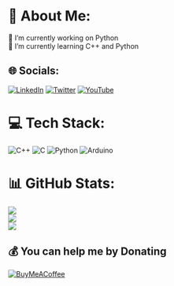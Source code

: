 # 💫 About Me:
🔭 I’m currently working on Python<br>🌱 I’m currently learning C++ and Python


## 🌐 Socials:
[![LinkedIn](https://img.shields.io/badge/LinkedIn-%230077B5.svg?logo=linkedin&logoColor=white)](https://www.linkedin.com/in/metehangunen/) [![Twitter](https://img.shields.io/badge/Twitter-%231DA1F2.svg?logo=Twitter&logoColor=white)](https://twitter.com/@metehangnn) [![YouTube](https://img.shields.io/badge/YouTube-%23FF0000.svg?logo=YouTube&logoColor=white)](https://youtube.com/@metehangnn) 

# 💻 Tech Stack:
![C++](https://img.shields.io/badge/c++-%2300599C.svg?style=for-the-badge&logo=c%2B%2B&logoColor=white) ![C](https://img.shields.io/badge/c-%2300599C.svg?style=for-the-badge&logo=c&logoColor=white) ![Python](https://img.shields.io/badge/python-3670A0?style=for-the-badge&logo=python&logoColor=ffdd54) ![Arduino](https://img.shields.io/badge/-Arduino-00979D?style=for-the-badge&logo=Arduino&logoColor=white)
# 📊 GitHub Stats:
![](https://github-readme-stats.vercel.app/api?username=Metrohan&theme=onedark&hide_border=false&include_all_commits=true&count_private=true)<br/>
![](https://github-readme-streak-stats.herokuapp.com/?user=Metrohan&theme=onedark&hide_border=false)<br/>
![](https://github-readme-stats.vercel.app/api/top-langs/?username=Metrohan&theme=onedark&hide_border=false&include_all_commits=true&count_private=true&layout=compact)

  ## 💰 You can help me by Donating
  [![BuyMeACoffee](https://img.shields.io/badge/Buy%20Me%20a%20Coffee-ffdd00?style=for-the-badge&logo=buy-me-a-coffee&logoColor=black)](https://buymeacoffee.com/metehangnn) 

  
<!-- Proudly created with GPRM ( https://gprm.itsvg.in ) -->
